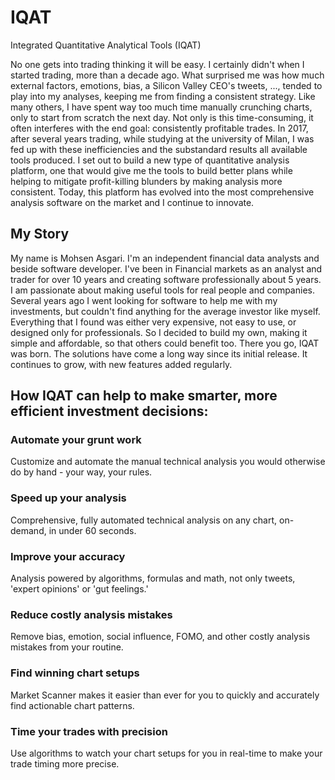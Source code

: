 # IQAT
Integrated Quantitative Analytical Tools (IQAT)

No one gets into trading thinking it will be easy. I certainly didn't when I started trading, more than a decade ago. What surprised me was how much external factors, emotions, bias, a Silicon Valley CEO's tweets, ..., tended to play into my analyses, keeping me from finding a consistent strategy. Like many others, I have spent way too much time manually crunching charts, only to start from scratch the next day. Not only is this time-consuming, it often interferes with the end goal: consistently profitable trades. In 2017, after several years trading, while studying at the university of Milan, I was fed up with these inefficiencies and the substandard results all available tools produced. I set out to build a new type of quantitative analysis platform, one that would give me the tools to build better plans while helping to mitigate profit-killing blunders by making analysis more consistent. Today, this platform has evolved into the most comprehensive analysis software on the market and I continue to innovate.

## My Story
My name is Mohsen Asgari. I'm an independent financial data analysts and beside software developer.
I've been in Financial markets as an analyst and trader for over 10 years and creating software professionally about 5 years. I am passionate about making useful tools for real people and companies. Several years ago I went looking for software to help me with my investments, but couldn't find anything for the average investor like myself. Everything that I found was either very expensive, not easy to use, or designed only for professionals. So I decided to build my own, making it simple and affordable, so that others could benefit too. There you go, IQAT was born. The solutions have come a long way since its initial release. It continues to grow, with new features added regularly.

## How IQAT can help to make smarter, more efficient investment decisions:

### Automate your grunt work
Customize and automate the manual technical analysis you would otherwise do by hand - your way, your rules.

### Speed up your analysis
Comprehensive, fully automated technical analysis on any chart, on-demand, in under 60 seconds.

### Improve your accuracy
Analysis powered by algorithms, formulas and math, not only tweets, 'expert opinions' or 'gut feelings.'

### Reduce costly analysis mistakes
Remove bias, emotion, social influence, FOMO, and other costly analysis mistakes from your routine.

### Find winning chart setups
Market Scanner makes it easier than ever for you to quickly and accurately find actionable chart patterns.

### Time your trades with precision
Use algorithms to watch your chart setups for you in real-time to make your trade timing more precise.
